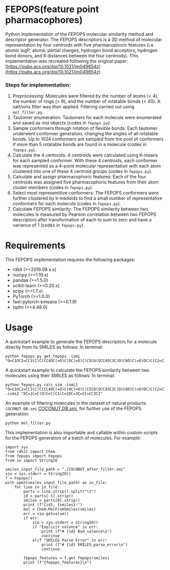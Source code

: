 # FEPOPS(feature point pharmacophores)
Python implementation of the FEPOPS molecular similarity method and descriptor generator. The FEPOPS descriptors is a 3D method of molecular representation by four centroids with five pharmacophoric features (i.e. atomic logP, atomic partial charges, hydrogen bond acceptors, hydrogen bond donors, and 6 distances between the four centroids). This implementation was recreated following the original paper: [https://pubs.acs.org/doi/10.1021/jm049654z](https://pubs.acs.org/doi/10.1021/jm049654z)

### Steps for implementation:
1. Preprocessing: Molecules were filtered by the number of atoms (< 4), the number of rings (> 9), and the number of rotatable bonds (< 40). A salt/ions filter was then applied. Filtering carried out using `mol_filter.py`.
2. Tautomer enumeration: Tautomers for each molecule were enumerated and saved as mol objects (codes in `fepops.py`).
3. Sample conformers through rotation of flexible bonds: Each tautomer underwent conformer generation, changing the angles of all rotatable bonds. Up to 1024 conformers are sampled from the pool of conformers if more than 5 rotatable bonds are found in a molecule (codes in `fepops.py`).
4. Calculate the 4 centroids: 4 centroids were calculated using K-means for each sampled conformer. With these 4 centroids, each conformer was represented as a 4-point molecular representation with each atom clustered into one of these 4 centroid groups (codes in `fepops.py`).
5. Calculate and assign pharmacophoric features: Each of the four centroids was assigned five pharmacophoric features from their atom cluster members (codes in `fepops.py`).
6. Select most representitive conformers: The FEPOPS conformers were further clustered by k-medoids to find a small number of representative conformers for each molecule (codes in `fepops.py`).
7. Calculate FEPOPS similarity: The FEPOPS similarity between two molecules is measured by Pearson correlation between two FEPOPS descriptors after transformation of each to sum to zero and have a variance of 1 (codes in `fepops.py`). 

# Requirements
This FEPOPS implementation requires the following packages:
- rdkit (>=2019.09.x.x)
- numpy (>=1.19.x)
- pandas (>=1.5.0)
- scikit-learn (>=0.20.x)
- scipy (>=1.7.x)
- PyTorch (>=1.0.0)
- fast-pytorch-kmeans (>=0.1.9)
- tqdm (>=4.48.0)

# Usage
A quickstart example to generate the FEPOPS descriptors for a molecule directly from its SMILES as follows: In terminal:
```
python fepops.py get_fepops -ismi "O=C1OC2=CC3(C)C(CC4OC(=O)C(OC(=O)C)C5C6(OCC45C3C(O)C6O)C(=O)OC)C(C2=C1)C" 
```

A quickstart example to calculate the FEPOPS similarity between two molecules using their SMILES as follows: In terminal:
```
python fepops.py calc_sim -ismi1 "O=C1OC2=CC3(C)C(CC4OC(=O)C(OC(=O)C)C5C6(OCC45C3C(O)C6O)C(=O)OC)C(C2=C1)C" -ismi2 "OC=1C=C(O)C=C(C1)C=2OC=3C=CC=CC3C2"
```

An example of filtering molecules in the dataset of natural products: `COCONUT.DB.smi` [COCONUT.DB.smi](https://coconut.naturalproducts.net/download), for further use of the FEPOPS generation:
```
python mol_filter.py
```

This implementation is also importable and callable within custom scripts for the FEPOPS generation of a batch of molecules. For example:
```
import sys
from rdkit import Chem
from fepops import Fepops
from io import StringIO

smiles_input_file_path = "./COCONUT_after_filter.smi"
sio = sys.stderr = StringIO()
f = Fepops()
with open(smiles_input_file_path) as in_file:
    for line in in_file:
        parts = line.strip().split("\t")
        id = parts[-1].strip()
        smiles = parts[0].strip()
        print (f"{id}, {smiles}:")
        mol = Chem.MolFromSmiles(smiles)
        err = sio.getvalue()
        if err:
            sio = sys.stderr = StringIO()
            if "Explicit valence" in err:
                print (f"# {id} Bad_valence\n")
                continue
            elif "SMILES Parse Error" in err:
                print (f"# {id} SMILES_parse_error\n")
                continue

        fepops_features = f.get_fepops(smiles)
        print (f"{fepops_features}\n")
```